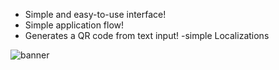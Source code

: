 
- Simple and easy-to-use interface!
- Simple application flow!
- Generates a QR code from text input!
-simple Localizations



![banner](https://user-images.githubusercontent.com/88255637/141395563-444d4862-8070-4c4a-9230-1f64a7d20359.png)
